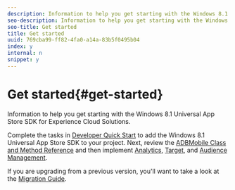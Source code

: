 ```yaml
---
description: Information to help you get starting with the Windows 8.1 Universal App Store SDK for Experience Cloud Solutions.
seo-description: Information to help you get starting with the Windows 8.1 Universal App Store SDK for Experience Cloud Solutions.
seo-title: Get started
title: Get started
uuid: 769cba99-ff82-4fa0-a14a-83b5f0495b04
index: y
internal: n
snippet: y
---
```


# Get started{#get-started}

Information to help you get starting with the Windows 8.1 Universal App Store SDK for Experience Cloud Solutions.

Complete the tasks in [Developer Quick Start](../c-getting-started/dev-qs.md#concept_13176B6E37F547D6935E37125F457972) to add the Windows 8.1 Universal App Store SDK to your project. Next, review the [ADBMobile Class and Method Reference](../c-configuration/methods.md#concept_12F12E3E0E434F8CB997AF4027810EBF) and then implement [Analytics](../analytics/analytics.md#concept_CAC339E719A74D09B91B457DBF506336), [Target](../target/target.md#concept_CB9A3D33B3404A17AAB44EF5ADE4447D), and [Audience Management](../audiencemgmt/audiencemgmt.md#concept_526A892D2DC744B98782004E9583F014).

If you are upgrading from a previous version, you'll want to take a look at the [Migration Guide](../migration-v3.md#concept_F3ED480E38D64396A80048AA45FC6849). 
